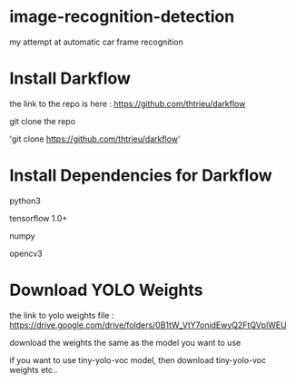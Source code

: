 # image-recognition-detection
my attempt at automatic car frame recognition


# Install Darkflow

the link to the repo is here : https://github.com/thtrieu/darkflow

git clone the repo

'git clone https://github.com/thtrieu/darkflow'

# Install Dependencies for Darkflow

python3 

tensorflow 1.0+

numpy

opencv3

# Download YOLO Weights

the link to yolo weights file : https://drive.google.com/drive/folders/0B1tW_VtY7onidEwyQ2FtQVplWEU

download the weights the same as the model you want to use

if you want to use tiny-yolo-voc model, then download tiny-yolo-voc weights etc..
